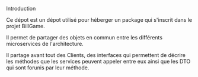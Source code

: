 Introduction

Ce dépot est un dépot utilisé pour héberger un package qui s'inscrit dans le projet BillGame. 

Il permet de partager des objets en commun entre les différents microservices de l'architecture. 

Il partage avant tout des Clients, des interfaces qui permettent de décrire les méthodes que les services peuvent appeler entre eux ainsi que les DTO qui sont forunis par leur méthode.
